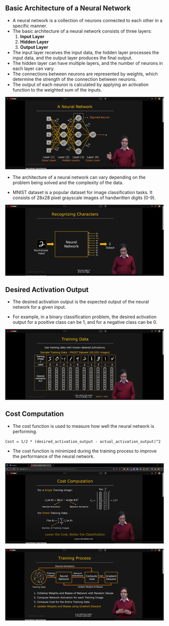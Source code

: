 ## **Basic Architecture of a Neural Network**

- A neural network is a collection of neurons connected to each other in a specific manner.
- The basic architecture of a neural network consists of three layers:
    1. **Input Layer**
    2. **Hidden Layer**
    3. **Output Layer**
- The input layer receives the input data, the hidden layer processes the input data, and the output layer produces the final output.
- The hidden layer can have multiple layers, and the number of neurons in each layer can vary.
- The connections between neurons are represented by weights, which determine the strength of the connection between neurons.
- The output of each neuron is calculated by applying an activation function to the weighted sum of the inputs.

![Architecture of Neural Network](image.png)

- The architecture of a neural network can vary depending on the problem being solved and the complexity of the data.

- MNIST dataset is a popular dataset for image classification tasks. It consists of 28x28 pixel grayscale images of handwritten digits (0-9).

![Recognizing Character](image-1.png)

## **Desired Activation Output**

- The desired activation output is the expected output of the neural network for a given input.

- For example, in a binary classification problem, the desired activation output for a positive class can be 1, and for a negative class can be 0.

![Trained Desired Activation](image-2.png)

## **Cost Computation**

- The cost function is used to measure how well the neural network is performing.

` Cost = 1/2 * (desired_activation_output - actual_activation_output)^2 `

- The cost function is minimized during the training process to improve the performance of the neural network.

![Cost Computation](image-3.png)

![Training Process](image-4.png)
